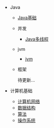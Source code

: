 
* Java
  
  * [Java基础](./docs/java/基础/Java基础.md) 
    
  * 并发
  
    * [Java多线程](./docs/java/并发/b-3Java多线程.md)
    
  * jvm
  
    * [jvm](./docs/java/jvm/b-4jvm.md)
  
  * 框架
  
    待更新...

* 计算机基础

  * [计算机网络](./docs/c-1计算机网络.md)
  * [数据结构](./docs/c-2数据结构.md)
  * [算法](./docs/c-3算法.md)
  * [操作系统](./docs/c-4操作系统.md)
  


  

